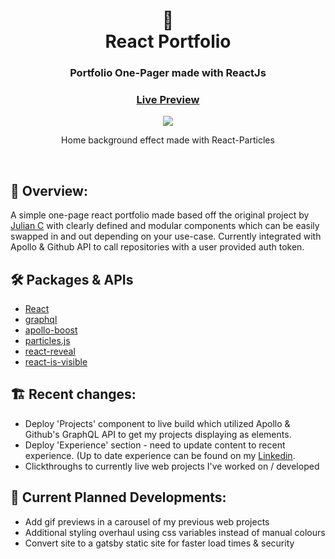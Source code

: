 <div align="center">
  <h1>🌵<br>React Portfolio</h1>
  <h3>Portfolio One-Pager made with ReactJs</h3>
  <h3><a href="https://matthewjigalin-react-portfolio.netlify.app/" target="_blank">Live Preview</a></h3>
</div>

<div align="center"><img src="https://user-images.githubusercontent.com/29565530/144163917-196b3e87-90e2-4615-b1c7-6a905533f34b.gif" /></div>
<div align="center">
  <p>Home background effect made with React-Particles</p>
</div>

<br>

## 💬 Overview:

A simple one-page react portfolio made based off the original project by [Julian C](https://github.com/juliancesaro) with clearly defined and modular components which can be easily swapped in and out depending on your use-case. Currently integrated with Apollo & Github API to call repositories with a user provided auth token.

## 🛠️ Packages & APIs

- [React](https://reactjs.org/)
- [graphql](https://graphql.org/) 
- [apollo-boost](https://www.apollographql.com/docs/react/get-started/)
- [particles.js](https://github.com/VincentGarreau/particles.js/)
- [react-reveal](https://github.com/rnosov/react-reveal)
- [react-is-visible](https://github.com/lessp/react-is-visible)

## 🏗️ Recent changes:

- Deploy 'Projects' component to live build which utilized Apollo & Github's GraphQL API to get my projects displaying as elements.
- Deploy 'Experience' section - need to update content to recent experience. (Up to date experience can be found on my <a href="https://www.linkedin.com/in/mjigalin/" target="_blank">Linkedin</a>.
- Clickthroughs to currently live web projects I've worked on / developed

## 🚧 Current Planned Developments:

- Add gif previews in a carousel of my previous web projects
- Additional styling overhaul using css variables instead of manual colours
- Convert site to a gatsby static site for faster load times & security


